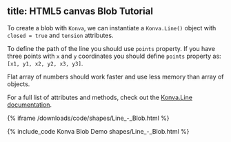 title: HTML5 canvas Blob Tutorial
---

To create a blob with `Konva`, we can instantiate a `Konva.Line()` object with `closed = true` and `tension` attributes.

To define the path of the line you should use `points` property. If you have three points with `x` and `y` coordinates you should define `points` property as: `[x1, y1, x2, y2, x3, y3]`.

Flat array of numbers should work faster and use less memory than array of objects.

For a full list of attributes and methods, check out the [Konva.Line documentation](/api/Konva.Line.html).

{% iframe /downloads/code/shapes/Line_-_Blob.html %}

{% include_code Konva Blob Demo shapes/Line_-_Blob.html %}

